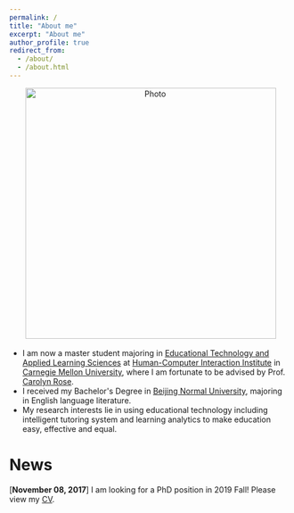 ```yaml
---
permalink: /
title: "About me"
excerpt: "About me"
author_profile: true
redirect_from: 
  - /about/
  - /about.html
---
```


<p align="center">
  <img src="https://kexin-yang.github.io/files/kexin.jpg?raw=true" alt="Photo" style="width: 450px;"/>
</p>


* I am now a master student majoring in [Educational Technology and Applied Learning Sciences](https://metals.hcii.cmu.edu) at [Human-Computer Interaction Institute](https://hcii.cmu.edu) in [Carnegie Mellon University](https://www.cmu.edu), where I am fortunate to be advised by Prof. 
[Carolyn Rose](http://www.cs.cmu.edu/~cprose/).
* I received my Bachelor's Degree in [Beijing Normal University](https://english.bnu.edu.cn), majoring in English language literature.
* My research interests lie in using educational technology including intelligent tutoring system and learning analytics to make education easy, effective and equal.  

News
===
[<b>November 08, 2017</b>] I am looking for a PhD position in 2019 Fall! Please view my [CV](http://kexin-yang.github.io/files/KexinYang-CV-CMU.pdf).